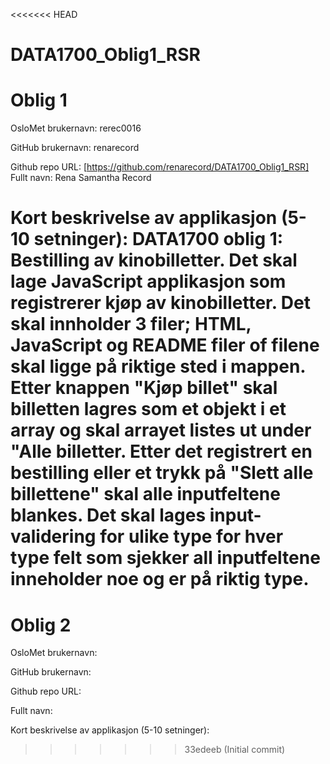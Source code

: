 <<<<<<< HEAD
# DATA1700_Oblig1_RSR
Oblig 1
=======
OsloMet brukernavn: rerec0016

GitHub brukernavn: renarecord

Github repo URL: [https://github.com/renarecord/DATA1700_Oblig1_RSR]
Fullt navn: Rena Samantha Record

Kort beskrivelse av applikasjon (5-10 setninger):
DATA1700 oblig 1: Bestilling av kinobilletter. Det skal lage JavaScript applikasjon som registrerer kjøp av kinobilletter. Det skal innholder 3 filer; HTML, JavaScript og README filer of filene skal ligge på riktige sted i mappen.
Etter knappen "Kjøp billet" skal billetten lagres som et objekt i et array og skal arrayet listes ut under "Alle billetter. Etter det registrert en bestilling eller et trykk på "Slett alle billettene" skal alle inputfeltene blankes. Det skal lages input-validering for ulike type for hver type felt som sjekker all inputfeltene inneholder noe og er på riktig type.  
=======
Oblig 2
=======
OsloMet brukernavn: 

GitHub brukernavn: 

Github repo URL: 

Fullt navn: 

Kort beskrivelse av applikasjon (5-10 setninger):
>>>>>>> 33edeeb (Initial commit)
